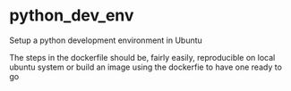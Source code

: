 # python_dev_env
Setup a python development environment in Ubuntu

The steps in the dockerfile should be, fairly easily, reproducible on local ubuntu system or build
an image using the dockerfie to have one ready to go
